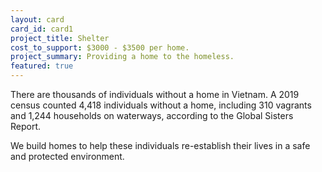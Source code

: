 ```yaml
---
layout: card
card_id: card1
project_title: Shelter
cost_to_support: $3000 - $3500 per home.
project_summary: Providing a home to the homeless.
featured: true
---
```

<!--Featured cards can be written in HTML or markdown -->
<p>There are thousands of individuals without a home in Vietnam. 
A 2019 census counted 4,418 individuals without a home, including 310 vagrants and 1,244 households on waterways, according to the Global Sisters Report.</p> 
<p>We build homes to help these individuals re-establish their lives in a safe and protected environment.</p>
